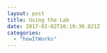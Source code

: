 ```yaml
---
layout: post
title: Using the Lab
date: 2017-02-02T16:19:30.821Z
categories:
  - "howItWorks"
---
```

